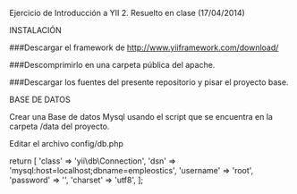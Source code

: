 Ejercicio de Introducción a YII 2.
Resuelto en clase (17/04/2014)

INSTALACIÓN

###Descargar el framework de http://www.yiiframework.com/download/

###Descomprimirlo en una carpeta pública del apache.

###Descargar los fuentes del presente repositorio y pisar el proyecto base.

BASE DE DATOS

Crear una Base de datos Mysql usando el script que se encuentra en la carpeta /data del proyecto.

Editar el archivo config/db.php

return [
	'class' => 'yii\db\Connection',
	'dsn' => 'mysql:host=localhost;dbname=empleostics',
	'username' => 'root',
	'password' => '',
	'charset' => 'utf8',
];